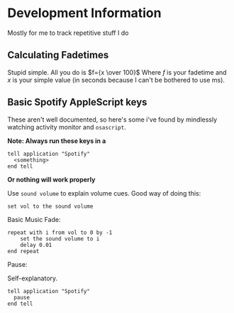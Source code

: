 # Development Information

Mostly for me to track repetitive stuff I do

## Calculating Fadetimes 

Stupid simple. All you do is $f={x \over 100}$ Where $f$ is your fadetime and $x$ is your simple value (in seconds because I can't be bothered to use ms).

## Basic Spotify AppleScript keys

These aren't well documented, so here's some i've found by mindlessly watching activity monitor and `osascript`.

**Note: Always run these keys in a**
```applescript
tell application "Spotify"
  <something>
end tell
```
**Or nothing will work properly**

Use `sound volume` to explain volume cues. Good way of doing this:
```applescript
set vol to the sound volume
```

Basic Music Fade:
```applescript
repeat with i from vol to 0 by -1
    set the sound volume to i
    delay 0.01
end repeat
```

Pause:

Self-explanatory.
```applescript
tell application "Spotify"
  pause
end tell
```
